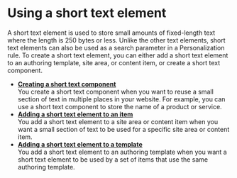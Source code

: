 # Using a short text element

A short text element is used to store small amounts of fixed-length text where the length is 250 bytes or less. Unlike the other text elements, short text elements can also be used as a search parameter in a Personalization rule. To create a short text element, you can either add a short text element to an authoring template, site area, or content item, or create a short text component.

-   **[Creating a short text component](wcm_dev_elements_short-text_creating.md)**  
You create a short text component when you want to reuse a small section of text in multiple places in your website. For example, you can use a short text component to store the name of a product or service.
-   **[Adding a short text element to an item](wcm_dev_elements_short-text_adding.md)**  
You add a short text element to a site area or content item when you want a small section of text to be used for a specific site area or content item.
-   **[Adding a short text element to a template](wcm_dev_elements_short-text_add_template.md)**  
You add a short text element to an authoring template when you want a short text element to be used by a set of items that use the same authoring template.


